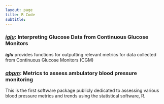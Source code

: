 ```yaml
---
layout: page
title: R Code
subtitle: 
---
```


### *[iglu](https://github.com/johnschwenck/iglu)*: Interpreting Glucose Data from Continuous Glucose Monitors
***iglu*** provides functions for outputting relevant metrics for data collected from Continuous Glucose Monitors (CGM)

### ***[abpm](https://github.com/johnschwenck/iglu)***: Metrics to assess ambulatory blood pressure monitoring
This is the first software package publicly dedicated to assessing various blood pressure metrics and trends using the statistical software, R.
